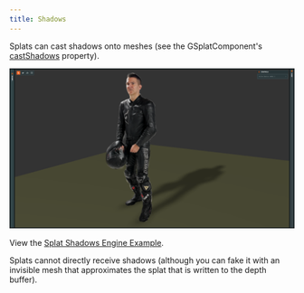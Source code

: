 ```yaml
---
title: Shadows
---
```


Splats can cast shadows onto meshes (see the GSplatComponent's [castShadows](https://api.playcanvas.com/engine/classes/GSplatComponent.html#castshadows) property).

![Splat Shadows](/img/user-manual/gaussian-splatting/splat-shadows.png)

View the [Splat Shadows Engine Example](https://playcanvas.github.io/#/gaussian-splatting/simple).

Splats cannot directly receive shadows (although you can fake it with an invisible mesh that approximates the splat that is written to the depth buffer).
